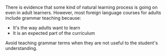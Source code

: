 There is evidence that some kind of natural learning process is going on even in adult learners. However, most foreign language courses for adults include grammar teaching because:
- It's the way adults want to learn
- It is an expected part of the curriculum

Avoid teaching grammar terms when they are not useful to the student's understanding.



